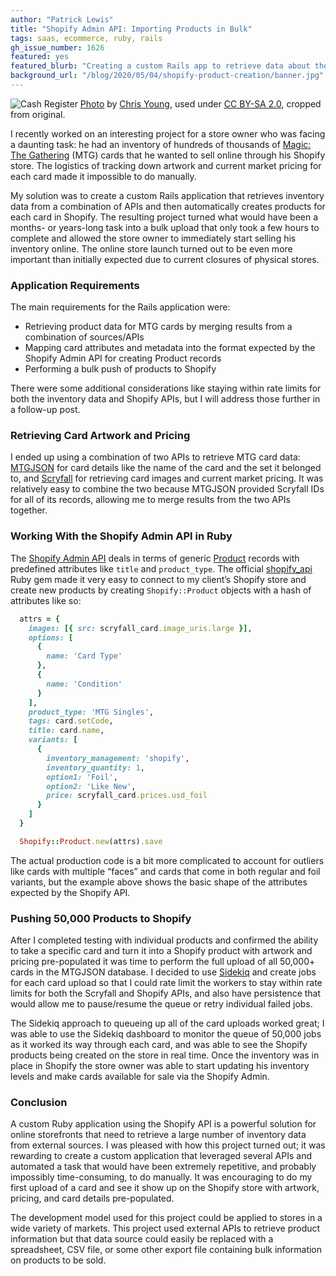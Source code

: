 ```yaml
---
author: "Patrick Lewis"
title: "Shopify Admin API: Importing Products in Bulk"
tags: saas, ecommerce, ruby, rails
gh_issue_number: 1626
featured: yes
featured_blurb: "Creating a custom Rails app to retrieve data about thousands of Magic: The Gathering cards"
background_url: "/blog/2020/05/04/shopify-product-creation/banner.jpg"
---
```


![Cash Register](/blog/2020/05/04/shopify-product-creation/banner.jpg)
[Photo](https://www.flickr.com/photos/mrvjtod/279845948/) by [Chris Young](https://www.flickr.com/photos/mrvjtod/), used under [CC BY-SA 2.0](https://creativecommons.org/licenses/by-sa/2.0/), cropped from original.

I recently worked on an interesting project for a store owner who was facing a daunting task: he had an inventory of hundreds of thousands of [Magic: The Gathering](https://en.wikipedia.org/wiki/Magic%3A_The_Gathering) (MTG) cards that he wanted to sell online through his Shopify store. The logistics of tracking down artwork and current market pricing for each card made it impossible to do manually.

My solution was to create a custom Rails application that retrieves inventory data from a combination of APIs and then automatically creates products for each card in Shopify. The resulting project turned what would have been a months- or years-long task into a bulk upload that only took a few hours to complete and allowed the store owner to immediately start selling his inventory online. The online store launch turned out to be even more important than initially expected due to current closures of physical stores.

### Application Requirements

The main requirements for the Rails application were:

* Retrieving product data for MTG cards by merging results from a combination of sources/APIs
* Mapping card attributes and metadata into the format expected by the Shopify Admin API for creating Product records
* Performing a bulk push of products to Shopify

There were some additional considerations like staying within rate limits for both the inventory data and Shopify APIs, but I will address those further in a follow-up post.

### Retrieving Card Artwork and Pricing

I ended up using a combination of two APIs to retrieve MTG card data: [MTGJSON](https://mtgjson.com/) for card details like the name of the card and the set it belonged to, and [Scryfall](https://scryfall.com/) for retrieving card images and current market pricing. It was relatively easy to combine the two because MTGJSON provided Scryfall IDs for all of its records, allowing me to merge results from the two APIs together.

### Working With the Shopify Admin API in Ruby

The [Shopify Admin API](https://shopify.dev/docs/admin-api) deals in terms of generic [Product](https://shopify.dev/docs/admin-api/rest/reference/products/product) records with predefined attributes like `title` and `product_type`. The official [shopify_api](https://github.com/Shopify/shopify_api) Ruby gem made it very easy to connect to my client’s Shopify store and create new products by creating `Shopify::Product` objects with a hash of attributes like so:

```ruby
  attrs = {
    images: [{ src: scryfall_card.image_uris.large }],
    options: [
      {
        name: 'Card Type'
      },
      {
        name: 'Condition'
      }
    ],
    product_type: 'MTG Singles',
    tags: card.setCode,
    title: card.name,
    variants: [
      {
        inventory_management: 'shopify',
        inventory_quantity: 1,
        option1: 'Foil',
        option2: 'Like New',
        price: scryfall_card.prices.usd_foil
      }
    ]
  }

  Shopify::Product.new(attrs).save
```

The actual production code is a bit more complicated to account for outliers like cards with multiple “faces” and cards that come in both regular and foil variants, but the example above shows the basic shape of the attributes expected by the Shopify API.

### Pushing 50,000 Products to Shopify

After I completed testing with individual products and confirmed the ability to take a specific card and turn it into a Shopify product with artwork and pricing pre-populated it was time to perform the full upload of all 50,000+ cards in the MTGJSON database. I decided to use [Sidekiq](https://sidekiq.org/) and create jobs for each card upload so that I could rate limit the workers to stay within rate limits for both the Scryfall and Shopify APIs, and also have persistence that would allow me to pause/resume the queue or retry individual failed jobs.

The Sidekiq approach to queueing up all of the card uploads worked great; I was able to use the Sidekiq dashboard to monitor the queue of 50,000 jobs as it worked its way through each card, and was able to see the Shopify products being created on the store in real time. Once the inventory was in place in Shopify the store owner was able to start updating his inventory levels and make cards available for sale via the Shopify Admin.

### Conclusion

 A custom Ruby application using the Shopify API is a powerful solution for online storefronts that need to retrieve a large number of inventory data from external sources. I was pleased with how this project turned out; it was rewarding to create a custom application that leveraged several APIs and automated a task that would have been extremely repetitive, and probably impossibly time-consuming, to do manually. It was encouraging to do my first upload of a card and see it show up on the Shopify store with artwork, pricing, and card details pre-populated.

 The development model used for this project could be applied to stores in a wide variety of markets. This project used external APIs to retrieve product information but that data source could easily be replaced with a spreadsheet, CSV file, or some other export file containing bulk information on products to be sold.
